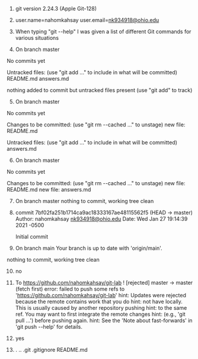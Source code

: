 1. git version 2.24.3 (Apple Git-128)

2. user.name=nahomkahsay
    user.email=nk934918@ohio.edu

3. When typing "git --help" I was given a list of different Git commands for various situations

4. On branch master

No commits yet

Untracked files:
  (use "git add <file>..." to include in what will be committed)
	README.md
	answers.md

nothing added to commit but untracked files present (use "git add" to track)

5. On branch master

No commits yet

Changes to be committed:
  (use "git rm --cached <file>..." to unstage)
	new file:   README.md

Untracked files:
  (use "git add <file>..." to include in what will be committed)
	answers.md

6. On branch master

No commits yet

Changes to be committed:
  (use "git rm --cached <file>..." to unstage)
	new file:   README.md
	new file:   answers.md

7. On branch master
nothing to commit, working tree clean

8. commit 7bf02fa251b1714ca9ac18333167ae48115562f5 (HEAD -> master)
Author: nahomkahsay <nk934918@ohio.edu>
Date:   Wed Jan 27 19:14:39 2021 -0500

    Initial commit

9. On branch main
Your branch is up to date with 'origin/main'.

nothing to commit, working tree clean

10. no

11. To https://github.com/nahomkahsay/git-lab
 ! [rejected]        master -> master (fetch first)
error: failed to push some refs to 'https://github.com/nahomkahsay/git-lab'
hint: Updates were rejected because the remote contains work that you do
hint: not have locally. This is usually caused by another repository pushing
hint: to the same ref. You may want to first integrate the remote changes
hint: (e.g., 'git pull ...') before pushing again.
hint: See the 'Note about fast-forwards' in 'git push --help' for details.

12. yes

13. . .. .git .gitignore README.md


